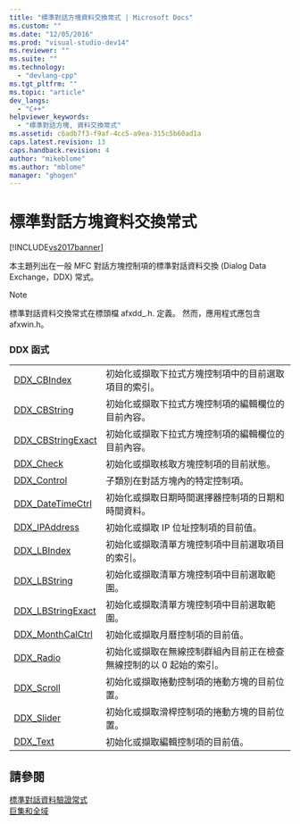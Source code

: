 ```yaml
---
title: "標準對話方塊資料交換常式 | Microsoft Docs"
ms.custom: ""
ms.date: "12/05/2016"
ms.prod: "visual-studio-dev14"
ms.reviewer: ""
ms.suite: ""
ms.technology: 
  - "devlang-cpp"
ms.tgt_pltfrm: ""
ms.topic: "article"
dev_langs: 
  - "C++"
helpviewer_keywords: 
  - "標準對話方塊, 資料交換常式"
ms.assetid: c6adb7f3-f9af-4cc5-a9ea-315c5b60ad1a
caps.latest.revision: 13
caps.handback.revision: 4
author: "mikeblome"
ms.author: "mblome"
manager: "ghogen"
---
```

# 標準對話方塊資料交換常式
[!INCLUDE[vs2017banner](../../assembler/inline/includes/vs2017banner.md)]

本主題列出在一般 MFC 對話方塊控制項的標準對話資料交換 \(Dialog Data Exchange，DDX\) 常式。  
  
> [!NOTE]
>  標準對話資料交換常式在標頭檔 afxdd\_.h. 定義。  然而，應用程式應包含 afxwin.h。  
  
### DDX 函式  
  
|||  
|-|-|  
|[DDX\_CBIndex](../Topic/DDX_CBIndex.md)|初始化或擷取下拉式方塊控制項中的目前選取項目的索引。|  
|[DDX\_CBString](../Topic/DDX_CBString.md)|初始化或擷取下拉式方塊控制項的編輯欄位的目前內容。|  
|[DDX\_CBStringExact](../Topic/DDX_CBStringExact.md)|初始化或擷取下拉式方塊控制項的編輯欄位的目前內容。|  
|[DDX\_Check](../Topic/DDX_Check.md)|初始化或擷取核取方塊控制項的目前狀態。|  
|[DDX\_Control](../Topic/DDX_Control.md)|子類別在對話方塊內的特定控制項。|  
|[DDX\_DateTimeCtrl](../Topic/DDX_DateTimeCtrl.md)|初始化或擷取日期時間選擇器控制項的日期和時間資料。|  
|[DDX\_IPAddress](../Topic/DDX_IPAddress.md)|初始化或擷取 IP 位址控制項的目前值。|  
|[DDX\_LBIndex](../Topic/DDX_LBIndex.md)|初始化或擷取清單方塊控制項中目前選取項目的索引。|  
|[DDX\_LBString](../Topic/DDX_LBString.md)|初始化或擷取清單方塊控制項中目前選取範圍。|  
|[DDX\_LBStringExact](../Topic/DDX_LBStringExact.md)|初始化或擷取清單方塊控制項中目前選取範圍。|  
|[DDX\_MonthCalCtrl](../Topic/DDX_MonthCalCtrl.md)|初始化或擷取月曆控制項的目前值。|  
|[DDX\_Radio](../Topic/DDX_Radio.md)|初始化或擷取在無線控制群組內目前正在檢查無線控制的以 0 起始的索引。|  
|[DDX\_Scroll](../Topic/DDX_Scroll.md)|初始化或擷取捲動控制項的捲動方塊的目前位置。|  
|[DDX\_Slider](../Topic/DDX_Slider.md)|初始化或擷取滑桿控制項的捲動方塊的目前位置。|  
|[DDX\_Text](../Topic/DDX_Text.md)|初始化或擷取編輯控制項的目前值。|  
  
## 請參閱  
 [標準對話資料驗證常式](../../mfc/reference/standard-dialog-data-validation-routines.md)   
 [巨集和全域](../../mfc/reference/mfc-macros-and-globals.md)